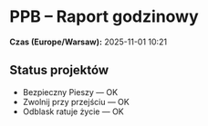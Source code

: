 # PPB – Raport godzinowy
**Czas (Europe/Warsaw):** 2025-11-01 10:21

## Status projektów
- Bezpieczny Pieszy — OK
- Zwolnij przy przejściu — OK
- Odblask ratuje życie — OK

